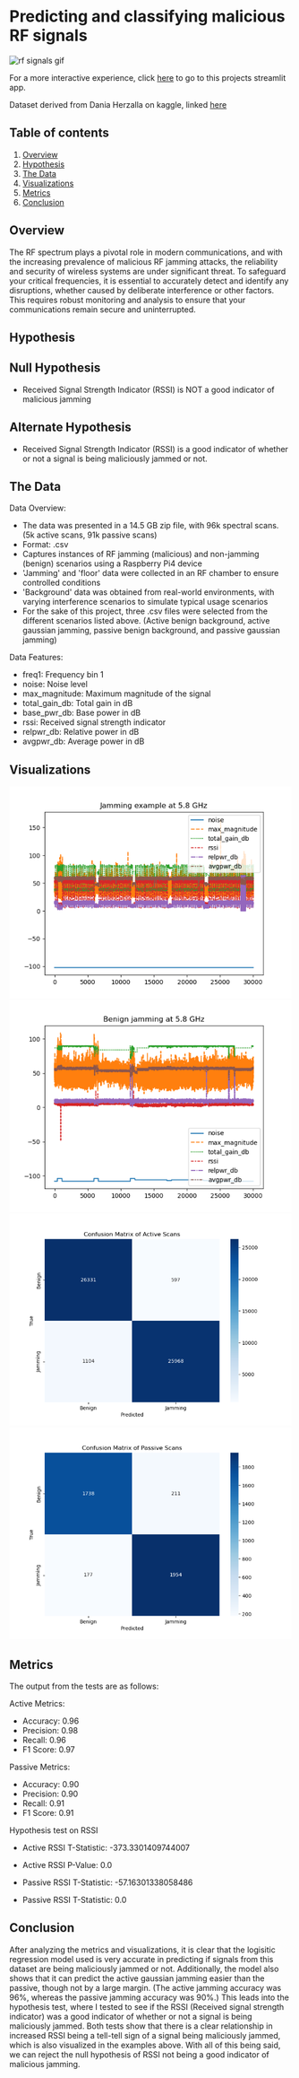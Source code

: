 # Predicting and classifying malicious RF signals

![rf signals gif](https://www.compasseur.com/wp-content/uploads/2023/06/3_livecheck.gif)

For a more interactive experience, click [here](https://ghodgin-rf-jamming-srcanalyzer-54oegh.streamlit.app) to go to this projects streamlit app.

Dataset derived from Dania Herzalla on kaggle, linked [here](https://www.kaggle.com/datasets/daniaherzalla/radio-frequency-jamming)

## Table of contents
1. [Overview](#overview)
2. [Hypothesis](#hypothesis)
3. [The Data](#the-data)
4. [Visualizations](#visualizations)
5. [Metrics](#metrics)
6. [Conclusion](#conclusion)

## Overview
The RF spectrum plays a pivotal role in modern communications, and with the increasing prevalence of malicious RF jamming attacks, the reliability and security of wireless systems are under significant threat. To safeguard your critical frequencies, it is essential to accurately detect and identify any disruptions, whether caused by deliberate interference or other factors. This requires robust monitoring and analysis to ensure that your communications remain secure and uninterrupted.

## Hypothesis
## Null Hypothesis
- Received Signal Strength Indicator (RSSI) is NOT a good indicator of malicious jamming

## Alternate Hypothesis
- Received Signal Strength Indicator (RSSI) is a good indicator of whether or not a signal is being maliciously jammed or not.

## The Data
Data Overview: 
- The data was presented in a 14.5 GB zip file, with 96k spectral scans. (5k active scans, 91k passive scans)
- Format: .csv
- Captures instances of RF jamming (malicious) and non-jamming (benign) scenarios using a Raspberry Pi4 device 
- 'Jamming' and 'floor' data were collected in an RF chamber to ensure controlled conditions
- 'Background' data was obtained from real-world environments, with varying interference scenarios to simulate typical usage scenarios
- For the sake of this project, three .csv files were selected from the different scenarios listed above. (Active benign background, active gaussian jamming, passive benign background, and passive gaussian jamming)

Data Features: 
- freq1: Frequency bin 1
- noise: Noise level
- max_magnitude: Maximum magnitude of the signal
- total_gain_db: Total gain in dB
- base_pwr_db: Base power in dB
- rssi: Received signal strength indicator
- relpwr_db: Relative power in dB
- avgpwr_db: Average power in dB
    


## Visualizations
![Figure_1](images/Figure_1.png)
![Figure_2](images/Figure_2.png)
![Figure_3](images/Figure_3.png)
![Figure_4](images/Figure_4.png)

## Metrics
The output from the tests are as follows:

Active Metrics:
- Accuracy:  0.96
- Precision:  0.98
- Recall:  0.96
- F1 Score:  0.97

Passive Metrics:
- Accuracy:  0.90
- Precision:  0.90
- Recall:  0.91
- F1 Score:  0.91

Hypothesis test on RSSI
- Active RSSI T-Statistic: -373.3301409744007
- Active RSSI P-Value: 0.0

- Passive RSSI T-Statistic: -57.16301338058486
- Passive RSSI T-Statistic: 0.0

## Conclusion

After analyzing the metrics and visualizations, it is clear that the logisitic regression model used is very accurate in predicting if signals from this dataset are being maliciously jammed or not. Additionally, the model also shows that it can predict the active gaussian jamming easier than the passive, though not by a large margin. (The active jamming accuracy was 96%, whereas the passive jamming accuracy was 90%.) This leads into the hypothesis test, where I tested to see if the RSSI (Received signal strength indicator) was a good indicator of whether or not a signal is being maliciously jammed. Both tests show that there is a clear relationship in increased RSSI being a tell-tell sign of a signal being maliciously jammed, which is also visualized in the examples above. With all of this being said, we can reject the null hypothesis of RSSI not being a good indicator of malicious jamming. 